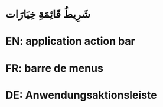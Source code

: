 # شَرِيطُ قَائِمَةِ خِيَارَات

# EN: application action bar

# FR: barre de menus

# DE: Anwendungsaktionsleiste

